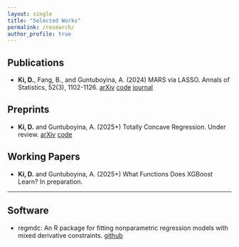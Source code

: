 ```yaml
---
layout: single
title: "Selected Works"
permalink: /research/
author_profile: true
---
```


## Publications

- **Ki, D.**, Fang, B., and Guntuboyina, A. (2024) MARS via LASSO. Annals of Statistics, 52(3), 1102-1126. [arXiv](https://arxiv.org/abs/2111.11694) [code](https://github.com/DohyeongKi/mars-lasso-paper) [journal](https://projecteuclid.org/journals/annals-of-statistics/volume-52/issue-3/MARS-via-LASSO/10.1214/24-AOS2384.full)

## Preprints

- **Ki, D.** and Guntuboyina, A. (2025+) Totally Concave Regression. Under review. [arXiv](https://arxiv.org/abs/2501.04360) [code](https://github.com/DohyeongKi/tc-reg-paper)

## Working Papers

- **Ki, D.** and Guntuboyina, A. (2025+) What Functions Does XGBoost Learn? In preparation.

---

## Software

- regmdc: An R package for fitting nonparametric regression models with mixed derivative constraints. [github](https://github.com/DohyeongKi/regmdc)